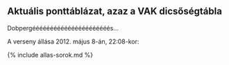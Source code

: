 ## Aktuális ponttáblázat, azaz a VAK dicsőségtábla

Dobpergéééééééééééééééééééééés...

A verseny állása 2012. május 8-án, 22:08-kor:

{% include allas-sorok.md %}
